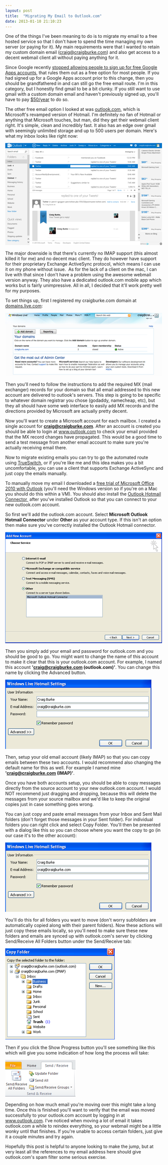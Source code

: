 ```yaml
---
layout: post
title:  "Migrating My Email to Outlook.com"
date: 2013-01-10 21:10:23
---
```


One of the things I've been meaning to do is to migrate my email to a free hosted service so that I don't have to spend the time managing my own server (or paying for it). My main requirements were that I wanted to retain my custom domain email (craig@craigburke.com) and also get access to a decent webmail client all without paying anything for it.

Since Google recently <a href="http://www.wired.com/business/2012/12/free-google-apps/" target="_blank">stopped allowing people to sign up for free Google Apps accounts</a>, that rules them out as a free option for most people. If you had signed up for a Google Apps account prior to this change, then you should be grandfathered in and can still go the free email route. I'm in this category, but I honestly find gmail to be a bit clunky. If you still want to use gmail with a custom domain email and haven't previously signed up, you'll have to pay <a href="http://www.google.com/intl/en/enterprise/apps/business/pricing.html" target="_blank">$50/year</a> to do so.

The other free email option I looked at was <a href="http://www.outlook.com" target="_blank">outlook.com</a>, which is Microsoft's revamped version of Hotmail. I'm definitely no fan of Hotmail or anything that Microsoft touches, but man, did they get their webmail client right. It's simple, clean and incredibly fast. It also has an edge over gmail with seemingly unlimited storage and up to 500 users per domain. Here's what my inbox looks like right now:

<p><img src="/images/posts/outlook1.png" /></p>

The major downside is that there's currently no IMAP support (this almost killed it for me) and no decent mac client. They do however have support for their proprietary Exchange ActiveSync protocol, which means I can use it on my phone without issue.  As for the lack of a client on the mac, I can live with that since I don't have a problem using the awesome webmail version anyway. They also have a dedicated outlook.com mobile app which works but is fairly unimpressive. All in all, I decided that it'll work pretty well for my purposes.

To set things up, first I registered my craigburke.com domain at <a href="http://domains.live.com" target="_blank">domains.live.com</a>:

<p><img src="/images/posts/outlook2.png" /></p>

Then you'll need to follow the instructions to add the required MX (mail exchanger) records for your domain so that all email addressed to this new account are delivered to outlook's servers. This step is going to be specific to whatever domain registrar you chose (godaddy, namecheap, etc), but they all should have some web interface to easily add MX records and the directions provided by Microsoft are actually pretty decent.

Now you'll want to create a Microsoft account for each mailbox. I created a single account for <strong>craig@craigburke.com</strong>. After an account is created you should be able to login at <a href="http://www.outlook.com" target="_blank">www.outlook.com</a> to check your email provided that the MX record changes have propagated. This would be a good time to send a test message from another email account to make sure you're actually receiving email there.

Now to migrate existing emails you can try to go the automated route using <a href="https://secure5.trueswitch.com/hotmail/" target="_blank">TrueSwitch</a>, or if you're like me and this idea makes you a bit uncomfortable, you can use a client that supports Exchange ActiveSync and just copy the emails manually.

To manually move my email I downloaded a <a href="http://office.microsoft.com/en-us/try/" target="_blank">free trial of Microsoft Office 2010 with Outlook</a> (you'll need the Windows version so if you're on a Mac you should do this within a VM). You should also install the <a href="http://office.microsoft.com/en-us/outlook/microsoft-office-outlook-hotmail-connector-overview-HA010222518.aspx" target="_blank">Outlook Hotmail Connector </a> after you've installed Outlook so that you can connect to your new outlook.com account.

So first we'll add the outlook.com account. Select <strong>Microsoft Outlook Hotmail Connector</strong> under <strong>Other</strong> as your account type. If this isn't an option then make sure you've correctly installed the Outlook Hotmail connector.

<p>
<img src="/images/posts/outlook3.png" />
</p>

Then you simply add your email and password for outlook.com and you should be good to go. You might want to change the name of this account to make it clear that this is your outlook.com account. For example, I named this account <strong>'craig@craigburke.com (outlook.com)'</strong>. You can change this name by clicking the Advanced button.

<p><img src="/images/posts/outlook4.png" /></p>

Then, setup your old email account (likely IMAP) so that you can copy emails between these two accounts. I would recommend also changing the default name for this as well. For example I named mine <strong>'craig@craigburke.com (IMAP)'</strong>.

Once you have both accounts setup, you should be able to copy messages directly from the source account to your new outlook.com account. I would NOT recommend just dragging and dropping, because this will delete the messages from your source mailbox and we'd like to keep the original copies just in case something goes wrong.

You can just copy and paste email messages from your Inbox and Sent Mail folders (don't forget those messages in your Sent folder). For individual folders you can right click and select Copy Folder. You'll then be presented with a dialog like this so you can choose where you want the copy to go (in our case it's to the other account):

<p><img src="/images/posts/outlook4.png" /></p>

You'll do this for all folders you want to move (don't worry subfolders are automatically copied along with their parent folders). Now these actions will just copy these emails locally, so you'll need to make sure these new folders and emails are synced up with outlook.com's server by clicking Send/Receive All Folders button under the Send/Receive tab:

<p><img src="/images/posts/outlook5.png" /></p>

Then if you click the Show Progress button you'll see something like this which will give you some indication of how long the process will take:

<p><img src="/images/posts/outlook6.png" /></p>

Depending on how much email you're moving over this might take a long time. Once this is finished you'll want to verify that the email was moved successfully to your outlook.com account by logging in at <a href="http://www.outlook.com" target="_blank">www.outlook.com</a>. I've noticed when moving a lot of email it takes outlook.com a while to reindex everything, so your webmail might be a little wonky until that finishes. If you're unable to access certain folders, just give it a couple minutes and try again.

Hopefully this post is helpful to anyone looking to make the jump, but at very least all the references to my email address here should give outlook.com's spam filter some serious exercise.
